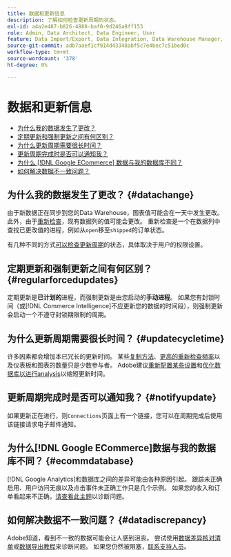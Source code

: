 ```yaml
---
title: 数据和更新信息
description: 了解如何检查更新周期的状态。
exl-id: a4a2e487-b826-4888-baf0-9d246a8ff153
role: Admin, Data Architect, Data Engineer, User
feature: Data Import/Export, Data Integration, Data Warehouse Manager, Commerce Tables
source-git-commit: adb7aaef1cf914d43348abf5c7e4bec7c51bed0c
workflow-type: tm+mt
source-wordcount: '378'
ht-degree: 0%

---
```


# 数据和更新信息

* [为什么我的数据发生了更改？](#datachange)
* [定期更新和强制更新之间有何区别？](#regularforcedupdates)
* [为什么更新周期需要很长时间？](#updatecycletime)
* [更新周期完成时是否可以通知我？](#notifyupdate)
* [为什么 [!DNL Google ECommerce] 数据与我的数据库不同？](#ecommdatabase)
* [如何解决数据不一致问题？](#datadiscrepancy)

## 为什么我的数据发生了更改？ {#datachange}

由于新数据正在同步到您的Data Warehouse，图表值可能会在一天中发生更改。 此外，由于[重新检查](../data-warehouse-mgr/cfg-data-rechecks.md)，现有数据列的值可能会更改。 重新检查是一个在数据列中查找已更改值的进程，例如从`open`移至`shipped`的订单状态。

有几种不同的方式[可以检查更新周期](../../best-practices/check-update-cycle.md)的状态，具体取决于用户的权限设置。

## 定期更新和强制更新之间有何区别？ {#regularforcedupdates}

定期更新是&#x200B;**已计划的**&#x200B;进程，而强制更新是由您启动的&#x200B;**手动进程**。 如果您有封锁时间（或[!DNL Commerce Intelligence]不应更新您的数据的时间段），则强制更新会启动一个不遵守封锁期限制的周期。

## 为什么更新周期需要很长时间？ {#updatecycletime}

许多因素都会增加本已冗长的更新时间。 某些[复制方法](../data-warehouse-mgr/cfg-replication-methods.md)、[更高的重新检查频率](../data-warehouse-mgr/cfg-data-rechecks.md)以及仪表板和图表的数量只是少数参与者。 Adobe建议[重新配置某些设置](../../best-practices/reduce-update-cycle-time.md)和[优化数据库以进行analysis](../../best-practices/opt-db-analysis.md)以缩短更新时间。

## 更新周期完成时是否可以通知我？ {#notifyupdate}

如果更新正在进行，则`Connections`页面上有一个链接，您可以在周期完成后使用该链接请求电子邮件通知。

## 为什么[!DNL Google ECommerce]数据与我的数据库不同？ {#ecommdatabase}

[!DNL Google Analytics]和数据库之间的差异可能由各种原因引起。 跟踪未正确启用、用户访问无痕以及点击事件未正确工作只是几个示例。 如果您的收入和订单看起来不正确，[请查看此主题](https://experienceleague.adobe.com/docs/commerce-knowledge-base/kb/troubleshooting/miscellaneous/diagnosing-google-ecommerce-revenue-discrepancies.html?lang=zh-Hans)以诊断问题。

## 如何解决数据不一致问题？ {#datadiscrepancy}

Adobe知道，看到不一致的数据可能会让人感到沮丧。 尝试使用[数据差异核对清单](https://experienceleague.adobe.com/docs/commerce-knowledge-base/kb/troubleshooting/miscellaneous/diagnosing-a-data-discrepancy.html?lang=zh-Hans)或[数据导出教程](https://experienceleague.adobe.com/docs/commerce-knowledge-base/kb/troubleshooting/miscellaneous/using-data-exports-to-pinpoint-discrepancies.html?lang=zh-Hans)来诊断问题。 如果您仍然被阻塞，[联系支持人员](https://experienceleague.adobe.com/docs/commerce-knowledge-base/kb/troubleshooting/miscellaneous/mbi-service-policies.html?lang=zh-Hans)。
